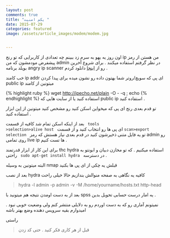 ```yaml
---
layout: post
comments: true
title: "یکم امنیت "
date: 2015-07-29
categories: featured
image: /assets/article_images/modem/modem.jpg


---
```



اون روز یه یهو به سرم زد ببینم چه تعدادی از کاربرایی که تو رنج ip من هستن از رمز پیشفرض مودمشون که من admin در نظر گرفتم استفاده میکنند .
برای شروع آخرین بویلد برنامه angry ip scanner رو از [اینجا](http://angryip.org/download/#linux "angry ip scanner") دانلود کردم .

خب کامند ip addr ای پی که سویچ/روتر شما بهتون داده رو نشون میده برای پیدا کردن public ip میتونین از کامند

{% highlight ruby %}
wget http://ipecho.net/plain -O - -q ; echo
{% endhighlight %}
استفاده کنید یا از سایت هایی که public ip استفاده کنید .

تو قدم بعدی رنج ای پی که میخواین اسکن کنید رو مشخص کنید میتونین از  [این]("http://www.subnet-calculator.com" ) ابزار استفاده کنید .

بعد از اینکه اسکن تمام شد کافیه از قسمت <code> tools >selection>alive host </code> ای پی ها رو انتخاب کنید و از قسمت <code>scan>export selection </code> تو یه فایل متنی ذخیرشون کنید
در قدم بعدی نیاز هستش که رمز admin رو روی تمامی live ip ها تست کنیم .

برای این کار از ابزار قدرتمند thc hydra استفاده میکنیم . که تو مخازن دبیان و ابونتو به راحتی
<code> sudo apt-get install hydra </code>
در دسترسه .

البته میتونین به وسیله nmap قبلش یه چکی از ای پی ها بکنید 

بعد از نصب hydra کافیه یه نگاهی به صفحه منوالش بندازیم حالا خیلی راحت 

> hydra -l admin -p admin -v -M /home/yourname/hosts.txt http-head

بعد از به دست اومدن نتیجه هم میتونید با spss یه امار درست حسابی تحویل بدین .

 نمیتونم آماری رو که به دست اوردم رو به دلایلی  منتشر کنم ولی وضعیت خوبی نبود . امیدوارم بقیه سرویس دهنده وضع بهتر باشه

راستی

> قبل از هر کاری فکر کنید . حتی کد زدن
